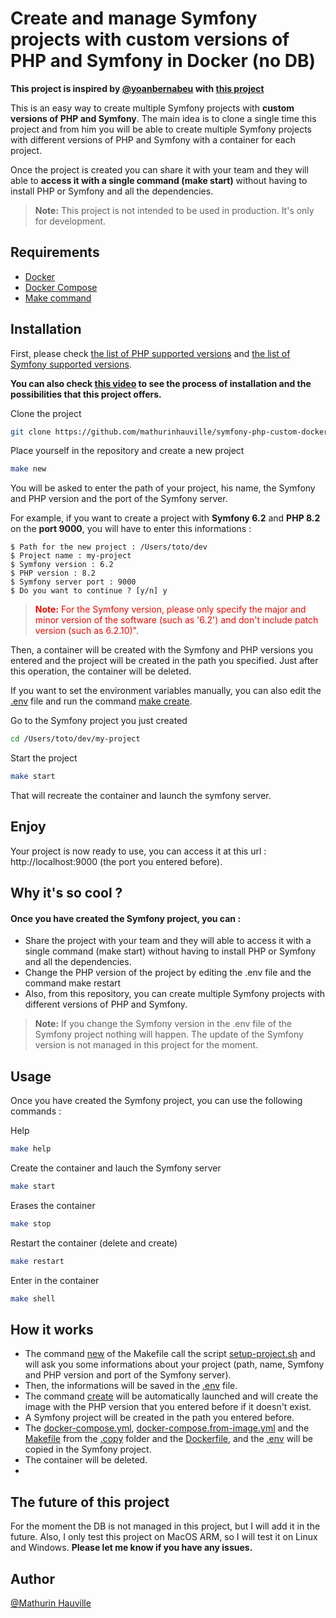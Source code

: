 # Create and manage Symfony projects with custom versions of PHP and Symfony in Docker (no DB)

**This project is inspired by [@yoanbernabeu](https://github.com/yoanbernabeu) with [this project](https://github.com/yoanbernabeu/symfony6-php8-in-docker-compose)**

This is an easy way to create multiple Symfony projects with **custom versions of PHP and Symfony**. The main idea is to clone a single time this project and from him you will be able to create multiple Symfony projects with different versions of PHP and Symfony with a container for each project. 

Once the project is created you can share it with your team and they will able to **access it with a single command (make start)** without having to install PHP or Symfony and all the dependencies.

> **Note:** This project is not intended to be used in production. It's only for development.

## Requirements

- [Docker](https://docs.docker.com/get-docker/)
- [Docker Compose](https://docs.docker.com/compose/install/)
- [Make command](https://www.gnu.org/software/make/)
  

## Installation

First, please check [the list of PHP supported versions](https://www.php.net/supported-versions.php) and [the list of Symfony supported versions](https://symfony.com/releases).

**You can also check [this video](https://www.youtube.com/watch?v=Qws83k1iwS4) to see the process of installation and the possibilities that this project offers.**

Clone the project

```bash
git clone https://github.com/mathurinhauville/symfony-php-custom-docker.git
```

Place yourself in the repository and create a new project

```bash
make new
```

You will be asked to enter the path of your project, his name, the Symfony and PHP version and the port of the Symfony server.

For example, if you want to create a project with **Symfony 6.2** and **PHP 8.2** on the **port 9000**, you will have to enter this informations :

```
$ Path for the new project : /Users/toto/dev
$ Project name : my-project
$ Symfony version : 6.2
$ PHP version : 8.2
$ Symfony server port : 9000
$ Do you want to continue ? [y/n] y
```
><span style="color: #EB0B00;"> **Note:** For the Symfony version, please only specify the major and minor version of the software (such as '6.2') and don't include patch version (such as 6.2.10)".</span>

Then, a container will be created with the Symfony and PHP versions you entered and the project will be created in the path you specified.
Just after this operation, the container will be deleted.

If you want to set the environment variables manually, you can also edit the [.env](https://github.com/mathurinhauville/symfony-php-custom-docker/blob/main/.env) file and run the command [make create](https://github.com/mathurinhauville/symfony-php-custom-docker/blob/main/Makefile?plain=1#22).

Go to the Symfony project you just created

```bash
cd /Users/toto/dev/my-project
```

Start the project

```bash
make start
```
That will recreate the container and launch the symfony server.

## Enjoy
Your project is now ready to use, you can access it at this url : http://localhost:9000 (the port you entered before).

## Why it's so cool ?
#### Once you have created the Symfony project, you can :
- Share the project with your team and they will able to access it with a single command (make start) without having to install PHP or Symfony and all the dependencies.
- Change the PHP version of the project by editing the .env file and the command make restart 
- Also, from this repository, you can create multiple Symfony projects with different versions of PHP and Symfony.

>**Note:** If you change the Symfony version in the .env file of the Symfony project nothing will happen. The update of the Symfony version is not managed in this project for the moment.


## Usage
Once you have created the Symfony project, you can use the following commands :

Help
```bash
make help
```
Create the container and lauch the Symfony server
```bash
make start
```
Erases the container
```bash
make stop
```
Restart the container (delete and create)
```bash
make restart
```
Enter in the container
```bash
make shell
```
## How it works

- The command [new](https://github.com/mathurinhauville/symfony-php-custom-docker/blob/main/Makefile?plain=1#18) of the Makefile call the script [setup-project.sh](https://github.com/mathurinhauville/symfony-php-custom-docker/blob/main/scripts/setup-project.sh) and will ask you some informations about your project (path, name, Symfony and PHP version and port of the Symfony server). 
- Then, the informations will be saved in the [.env](https://github.com/mathurinhauville/symfony-php-custom-docker/blob/main/.env) file.
- The command [create](https://github.com/mathurinhauville/symfony-php-custom-docker/blob/main/Makefile?plain=1#22) will be automatically launched and will create the image with the PHP version that you entered before if it doesn't exist.
- A Symfony project will be created in the path you entered before.
- The [docker-compose.yml](https://github.com/mathurinhauville/symfony-php-custom-docker/blob/main/.copy/docker-compose.yml), [docker-compose.from-image.yml](https://github.com/mathurinhauville/symfony-php-custom-docker/blob/main/.copy/docker-compose.from-image.yml) and the [Makefile](https://github.com/mathurinhauville/symfony-php-custom-docker/blob/main/.copy/Makefile) from the [.copy](https://github.com/mathurinhauville/symfony-php-custom-docker/blob/main/.copy) folder and the [Dockerfile](https://github.com/mathurinhauville/symfony-php-custom-docker/blob/main/php-symfony/Dockerfile), and the [.env](https://github.com/mathurinhauville/symfony-php-custom-docker/blob/main/.env) will be copied in the Symfony project.
- The container will be deleted.
- 
## The future of this project
For the moment the DB is not managed in this project, but I will add it in the future.
Also, I only test this project on MacOS ARM, so I will test it on Linux and Windows. **Please let me know if you have any issues.**

## Author 
[@Mathurin Hauville](https://github.com/mathurinhauville)